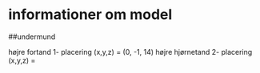 # informationer om model

##undermund

højre fortand 1-  placering (x,y,z) = (0, -1, 14)
højre hjørnetand 2-  placering (x,y,z) = 
